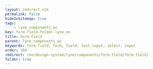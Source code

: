 ```yaml
---
layout: redirect.njk
permalink: false
hideInSitemap: true
tags: 
    - lyne_components_en
key: form-field-folder-lyne_en
title: Form-Field
parent: lyne_components_en
keywords: form-field, form, field, text-input, select, input
order: 160
redirect: /en/design-system/lyne/components/form-field/form-field/
folder: true
---
```

